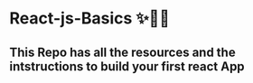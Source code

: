 # React-js-Basics ✨👨‍💻

## This Repo has all the resources and the intstructions to build your first react App
